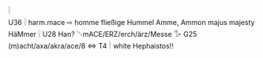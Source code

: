 𓍛  
U36 𓍛 harm.mace ⇨ homme fließige Hummel Amme, Ammon majus majesty HäMmer 𓍛 U28 Han? 𓌈mACE/ERZ/erch/ärz/Messe 𓅜 G25 (m)acht/axa/akra/ace/8 ⇔ T4 𓌉 white Hephaistos!!  
